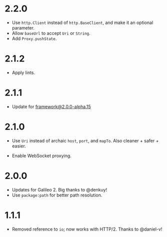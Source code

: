 # 2.2.0
* Use `http.Client` instead of `http.BaseClient`, and make it an
optional parameter.
* Allow `baseUrl` to accept `Uri` or `String`.
* Add `Proxy.pushState`.

# 2.1.2
* Apply lints.

# 2.1.1
* Update for framework@2.0.0-alpha.15

# 2.1.0

- Use `Uri` instead of archaic `host`, `port`, and `mapTo`. Also cleaner + safer + easier.

* Enable WebSocket proxying.

# 2.0.0

- Updates for Galileo 2. Big thanks to @denkuy!
- Use `package:path` for better path resolution.

# 1.1.1

- Removed reference to `io`; now works with HTTP/2. Thanks to @daniel-v!
